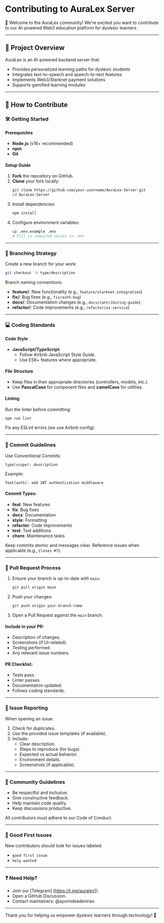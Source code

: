# Contributing to AuraLex Server

👋 Welcome to the AuraLex community! We're excited you want to contribute to our AI-powered Web3 education platform for dyslexic learners.

---

## 🌟 Project Overview

AuraLex is an AI-powered backend server that:
- Provides personalized learning paths for dyslexic students
- Integrates text-to-speech and speech-to-text features
- Implements Web3/Starknet payment solutions
- Supports gamified learning modules

---

## 🚀 How to Contribute

### 🛠️ Getting Started

#### Prerequisites
- **Node.js** (v16+ recommended)
- **npm**
- **Git**

#### Setup Guide
1. **Fork** the repository on GitHub.
2. **Clone** your fork locally:
   ```bash
   git clone https://github.com/your-username/AuraLex-Server.git
   cd AuraLex-Server
   ```
3. Install dependencies:
   ```bash
   npm install
   ```
4. Configure environment variables:
   ```bash
   cp .env.example .env
   # Fill in required values in .env
   ```

---

### 🌿 Branching Strategy

Create a new branch for your work:
```bash
git checkout -b type/description
```

Branch naming conventions:
- **feature/**: New functionality (e.g., `feature/starknet-integration`)
- **fix/**: Bug fixes (e.g., `fix/auth-bug`)
- **docs/**: Documentation changes (e.g., `docs/contributing-guide`)
- **refactor/**: Code improvements (e.g., `refactor/ai-service`)

---

### 💻 Coding Standards

#### Code Style
- **JavaScript/TypeScript**:
  - Follow Airbnb JavaScript Style Guide.
  - Use ES6+ features where appropriate.

#### File Structure
- Keep files in their appropriate directories (controllers, models, etc.).
- Use **PascalCase** for component files and **camelCase** for utilities.

#### Linting
Run the linter before committing:
```bash
npm run lint
```
Fix any ESLint errors (we use Airbnb config).

---

### 📝 Commit Guidelines

Use Conventional Commits:
```
type(scope): description
```

Example:
```
feat(auth): add JWT authentication middleware
```

#### Commit Types:
- **feat**: New features
- **fix**: Bug fixes
- **docs**: Documentation
- **style**: Formatting
- **refactor**: Code improvements
- **test**: Test additions
- **chore**: Maintenance tasks

Keep commits atomic and messages clear. Reference issues when applicable (e.g., `Closes #7`).

---

### 🔄 Pull Request Process

1. Ensure your branch is up-to-date with `main`:
   ```bash
   git pull origin main
   ```
2. Push your changes:
   ```bash
   git push origin your-branch-name
   ```
3. Open a Pull Request against the `main` branch.

#### Include in your PR:
- Description of changes.
- Screenshots (if UI-related).
- Testing performed.
- Any relevant issue numbers.

#### PR Checklist:
- Tests pass.
- Linter passes.
- Documentation updated.
- Follows coding standards.

---

### 🐛 Issue Reporting

When opening an issue:
1. Check for duplicates.
2. Use the provided issue templates (if available).
3. Include:
   - Clear description.
   - Steps to reproduce (for bugs).
   - Expected vs actual behavior.
   - Environment details.
   - Screenshots (if applicable).

---

### 🤝 Community Guidelines

- Be respectful and inclusive.
- Give constructive feedback.
- Help maintain code quality.
- Keep discussions productive.

All contributors must adhere to our Code of Conduct.

---

### 🎯 Good First Issues

New contributors should look for issues labeled:
- `good first issue`
- `help wanted`

---

### ❓ Need Help?

- Join our [Telegram] (https://t.me/auralex1).
- Open a GitHub Discussion.
- Contact maintainers: @ayomideadeniran.

---

Thank you for helping us empower dyslexic learners through technology! 🚀
